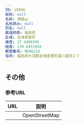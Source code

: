 ```yaml
---
ID: j96hG
総称: null
名称: 湯殿山
名称読み: null
別名: null
都道府県: 福島県
区域: 会津美里町
緯度: 37.4408395
経度: 139.8451938
郵便番号: 9696214
住所: 福島県大沼郡会津美里町冨川冨岡２７
---
```


## その他

### 参考URL

| URL | 説明          |
| --- | ------------- |
|     | OpenStreetMap |
